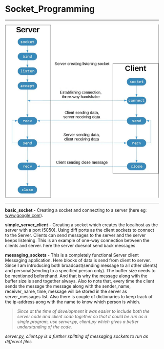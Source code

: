 # Socket_Programming
<hr>

![alt text](https://github.com/JoseAtlin/Socket_Programming/blob/master/socket_programming.png?raw=true)

<hr>

**basic_socket** - Creating a socket and connecting to a server (here eg: www.google.com).

**simple_server_client** - Creating a socket which creates the localhost as the server with a port (5050). Using diff ports as the client sockets to connect to the Server. Clients can send messages to the server and the server keeps listening. This is an example of one-way connection between the clients and server. here the server doesnot send back messages.

**messaging_sockets** - This is a completely functional Server client Messaging application. Here blocks of data is send from client to server. Since I am introducing both broadcast(sending message to all other clients) and personal(sending to a specified person only). The buffer size needs to be mentioned beforehand.
And that is why the message along with the buffer size is send together always. Also to note that, every time the client sends the message the message along with the sender_name, receiver_name, time, message will be stored in the server as server_messages list. Also there is couple of dictionaries to keep track of the ip-address aong with the name to know which person is which.


>*Since at the time of development it was easier to include both the server code and client code together so that it could be run as a single program, use server.py, client.py which gives a better understanding of the code.*


*server.py, client.py is a further splitting of messaging sockets to run as different files*
